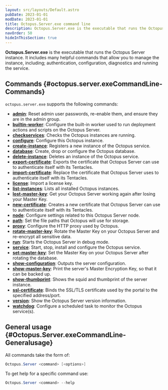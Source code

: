 ```yaml
---
layout: src/layouts/Default.astro
pubDate: 2023-01-01
modDate: 2023-01-01
title: Octopus.Server.exe command line
description: Octopus.Server.exe is the executable that runs the Octopus instance, it can also be called from the command line.
navOrder: 50
hideInThisSection: true
---
```


**Octopus.Server.exe** is the executable that runs the Octopus Server instance. It includes many helpful commands that allow you to manage the instance, including; authentication, configuration, diagnostics and running the service.

## Commands {#octopus.server.exeCommandLine-Commands}

`octopus.server.exe` supports the following commands:

- **[admin](/docs/octopus-rest-api/octopus.server.exe-command-line/admin/)**:  Reset admin user passwords, re-enable them, and ensure they are in the admin group.
- **[builtin-worker](/docs/octopus-rest-api/octopus.server.exe-command-line/builtin-worker/)**:  Configure the built-in worker used to run deployment actions and scripts on the Octopus Server.
- **[checkservices](/docs/octopus-rest-api/octopus.server.exe-command-line/checkservices/)**:  Checks the Octopus instances are running.
- **[configure](/docs/octopus-rest-api/octopus.server.exe-command-line/configure/)**:  Configure this Octopus instance.
- **[create-instance](/docs/octopus-rest-api/octopus.server.exe-command-line/create-instance/)**:  Registers a new instance of the Octopus service.
- **[database](/docs/octopus-rest-api/octopus.server.exe-command-line/database/)**:  Create, drop or configure the Octopus database.
- **[delete-instance](/docs/octopus-rest-api/octopus.server.exe-command-line/delete-instance/)**:  Deletes an instance of the Octopus service.
- **[export-certificate](/docs/octopus-rest-api/octopus.server.exe-command-line/export-certificate/)**:  Exports the certificate that Octopus Server can use to authenticate itself with its Tentacles.
- **[import-certificate](/docs/octopus-rest-api/octopus.server.exe-command-line/import-certificate/)**:  Replace the certificate that Octopus Server uses to authenticate itself with its Tentacles.
- **[license](/docs/octopus-rest-api/octopus.server.exe-command-line/license/)**:  Import a license key.
- **[list-instances](/docs/octopus-rest-api/octopus.server.exe-command-line/list-instances/)**:  Lists all installed Octopus instances.
- **[lost-master-key](/docs/octopus-rest-api/octopus.server.exe-command-line/lost-master-key/)**:  Get your Octopus Server working again after losing your Master Key.
- **[new-certificate](/docs/octopus-rest-api/octopus.server.exe-command-line/new-certificate/)**:  Creates a new certificate that Octopus Server can use to authenticate itself with its Tentacles.
- **[node](/docs/octopus-rest-api/octopus.server.exe-command-line/node/)**:  Configure settings related to this Octopus Server node.
- **[path](/docs/octopus-rest-api/octopus.server.exe-command-line/path/)**:  Set the file paths that Octopus will use for storage.
- **[proxy](/docs/octopus-rest-api/octopus.server.exe-command-line/proxy/)**:  Configure the HTTP proxy used by Octopus.
- **[rotate-master-key](/docs/octopus-rest-api/octopus.server.exe-command-line/rotate-master-key/)**:  Rotate the Master Key on your Octopus Server and re-encrypt all sensitive data.
- **[run](/docs/octopus-rest-api/octopus.server.exe-command-line/run/)**:  Starts the Octopus Server in debug mode.
- **[service](/docs/octopus-rest-api/octopus.server.exe-command-line/service/)**:  Start, stop, install and configure the Octopus service.
- **[set-master-key](/docs/octopus-rest-api/octopus.server.exe-command-line/set-master-key/)**:  Set the Master Key on your Octopus Server after rotating the database.
- **[show-configuration](/docs/octopus-rest-api/octopus.server.exe-command-line/show-configuration/)**:  Outputs the server configuration.
- **[show-master-key](/docs/octopus-rest-api/octopus.server.exe-command-line/show-master-key/)**:  Print the server's Master Encryption Key, so that it can be backed up.
- **[show-thumbprint](/docs/octopus-rest-api/octopus.server.exe-command-line/show-thumbprint/)**:  Shows the squid and thumbprint of the server instance.
- **[ssl-certificate](/docs/octopus-rest-api/octopus.server.exe-command-line/ssl-certificate/)**:  Binds the SSL/TLS certificate used by the portal to the specified address/port.
- **[version](/docs/octopus-rest-api/octopus.server.exe-command-line/version/)**:  Show the Octopus Server version information.
- **[watchdog](/docs/octopus-rest-api/octopus.server.exe-command-line/watchdog/)**:  Configure a scheduled task to monitor the Octopus service(s).

## General usage {#Octopus.Server.exeCommandLine-Generalusage}

All commands take the form of:

```powershell
Octopus.Server <command> [<options>]
```

To get help for a specific command use:

```powershell
Octopus.Server <command> --help
```
